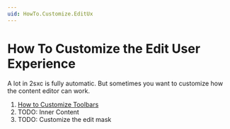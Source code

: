```yaml
---
uid: HowTo.Customize.EditUx
---
```

# How To Customize the Edit User Experience

A lot in 2sxc is fully automatic. But sometimes you want to customize how the content editor can work. 

1. [How to Customize Toolbars](xref:HowTo.Customize.Toolbars)
1. TODO: Inner Content
1. TODO: Customize the edit mask